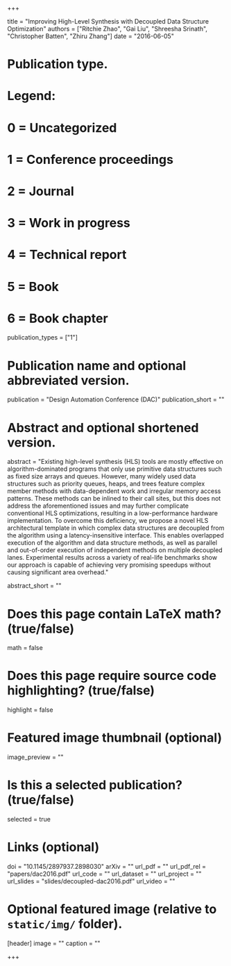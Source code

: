 +++

title = "Improving High-Level Synthesis with Decoupled Data Structure Optimization"
authors = ["Ritchie Zhao", "Gai Liu", "Shreesha Srinath", "Christopher Batten", "Zhiru Zhang"]
date = "2016-06-05"

# Publication type.
# Legend:
# 0 = Uncategorized
# 1 = Conference proceedings
# 2 = Journal
# 3 = Work in progress
# 4 = Technical report
# 5 = Book
# 6 = Book chapter
publication_types = ["1"]

# Publication name and optional abbreviated version.
publication = "Design Automation Conference (DAC)"
publication_short = ""

# Abstract and optional shortened version.
abstract = "Existing high-level synthesis (HLS) tools are mostly effective on algorithm-dominated programs that only use primitive data structures such as fixed size arrays and queues. However, many widely used data structures such as priority queues, heaps, and trees feature complex member methods with data-dependent work and irregular memory access patterns. These methods can be inlined to their call sites, but this does not address the aforementioned issues and may further complicate conventional HLS optimizations, resulting in a low-performance hardware implementation. To overcome this deficiency, we propose a novel HLS architectural template in which complex data structures are decoupled from the algorithm using a latency-insensitive interface. This enables overlapped execution of the algorithm and data structure methods, as well as parallel and out-of-order execution of independent methods on multiple decoupled lanes. Experimental results across a variety of real-life benchmarks show our approach is capable of achieving very promising speedups without causing significant area overhead."

abstract_short = ""

# Does this page contain LaTeX math? (true/false)
math = false

# Does this page require source code highlighting? (true/false)
highlight = false

# Featured image thumbnail (optional)
image_preview = ""

# Is this a selected publication? (true/false)
selected = true

# Links (optional)
doi = "10.1145/2897937.2898030"
arXiv = ""
url_pdf = ""
url_pdf_rel = "papers/dac2016.pdf"
url_code = ""
url_dataset = ""
url_project = ""
url_slides = "slides/decoupled-dac2016.pdf"
url_video = ""

# Optional featured image (relative to `static/img/` folder).
[header]
image = ""
caption = ""

+++

